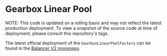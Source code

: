 # Gearbox Linear Pool

NOTE: This code is updated on a rolling basis and may not reflect the latest production deployment. To view a snapshot of the source code at time of deployment, please consult this repository's tags.

The latest official deployment of the `GearboxLinearPoolFactory` can be found in the [Balancer V2 monorepo](https://github.com/balancer-labs/balancer-v2-monorepo/tree/master/pkg/deployments/tasks/20230213-gearbox-linear-pool).
